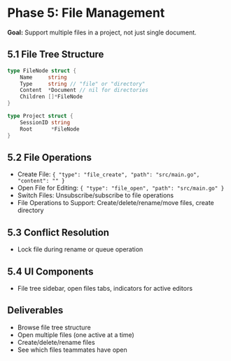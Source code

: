 # Phase 5: File Management

**Goal:** Support multiple files in a project, not just single document.

## 5.1 File Tree Structure
```go
type FileNode struct {
    Name     string
    Type     string // "file" or "directory"
    Content  *Document // nil for directories
    Children []*FileNode
}

type Project struct {
    SessionID string
    Root      *FileNode
}
```

## 5.2 File Operations
- Create File: `{ "type": "file_create", "path": "src/main.go", "content": "" }`
- Open File for Editing: `{ "type": "file_open", "path": "src/main.go" }`
- Switch Files: Unsubscribe/subscribe to file operations
- File Operations to Support: Create/delete/rename/move files, create directory

## 5.3 Conflict Resolution
- Lock file during rename or queue operation

## 5.4 UI Components
- File tree sidebar, open files tabs, indicators for active editors

## Deliverables
- Browse file tree structure
- Open multiple files (one active at a time)
- Create/delete/rename files
- See which files teammates have open
